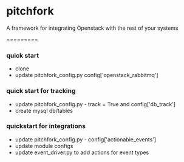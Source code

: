 pitchfork
=========

A framework for integrating Openstack with the rest of your systems


=========
### quick start
* clone
* update pitchfork_config.py config['openstack_rabbitmq']

### quick start for tracking
* update pitchfork_config.py - track = True and config['db_track']
* create mysql db/tables

### quickstart for integrations
* update pitchfork_config.py - config['actionable_events']
* update module configs
* update event_driver.py to add actions for event types
